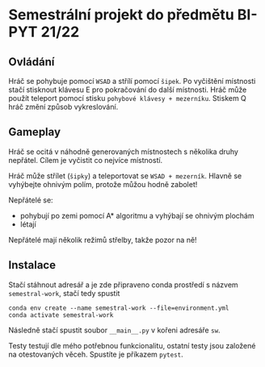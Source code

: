# Semestrální projekt do předmětu BI-PYT 21/22

## Ovládání
Hráč se pohybuje pomocí `WSAD` a střílí pomocí `šipek`.
Po vyčištění místnosti stačí stisknout klávesu E pro pokračování do další místnosti.
Hráč může použít teleport pomocí stisku `pohybové klávesy + mezerníku`.
Stiskem Q hráč změní způsob vykreslování.

## Gameplay
Hráč se ocitá v náhodně generovaných místnostech s několika druhy nepřátel. Cílem je vyčistit co nejvíce místností.

Hráč může střílet (`šipky`) a teleportovat se `WSAD + mezerník`. Hlavně se vyhýbejte ohnivým polím, protože můžou hodně zabolet!

Nepřátelé se:
- pohybují po zemi pomocí A* algoritmu a vyhýbají se ohnivým plochám
- létají

Nepřátelé mají několik režimů střelby, takže pozor na ně!

## Instalace
Stačí stáhnout adresář a je zde připraveno conda prostředí s názvem `semestral-work`, stačí tedy spustit

```shellscript
conda env create --name semestral-work --file=environment.yml
conda activate semestral-work
```

Následně stačí spustit soubor `__main__.py` v kořeni adresáře `sw`.

Testy testují dle mého potřebnou funkcionalitu, ostatní testy jsou založené na otestovaných věceh. Spustíte je příkazem `pytest`.
